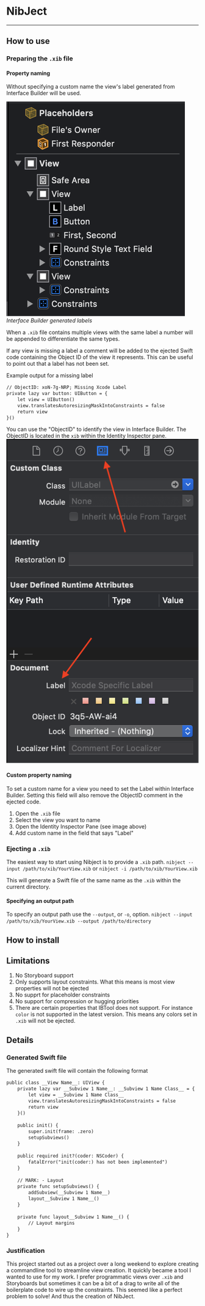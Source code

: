 # NibJect

---

## How to use

### Preparing the `.xib` file

#### Property naming

Without specifying a custom name the view's label generated from Interface Builder will be used.

[![IB Generated Labels](images/ib-generated-labels.png)](images/ib-generated-labels.png)
_Interface Builder generated labels_

When a `.xib` file contains multiple views with the same label a number will be appended to differentiate the same types. 

If any view is missing a label a comment will be added to the ejected Swift code containing the Object ID of the view it represents. This can be
useful to point out that a label has not been set.

Example output for a missing label
```
// ObjectID: xoN-7g-NRP; Missing Xcode Label
private lazy var button: UIButton = {
    let view = UIButton()
    view.translatesAutoresizingMaskIntoConstraints = false
    return view
}()
```

You  can use the "ObjectID" to identify the view in Interface Builder. The ObjectID is located in the `xib` within the Identity Inspector pane.
[![Identity Inspector Pane](images/identity-inspector-pane.png)](images/identity-inspector-pane.png) 

#### Custom property naming

To set a custom name for a view you need to set the Label within Interface Builder. Setting this field will also remove the ObjectID 
comment in the ejected code.

1. Open the `.xib` file
2. Select the view you want to name
3. Open the Identity Inspector Pane (see image above)
4. Add custom name in the field that says "Label" 

### Ejecting a `.xib`

The easiest way to start using Nibject is to provide a `.xib` path.
`nibject --input /path/to/xib/YourView.xib` 
or
`nibject -i /path/to/xib/YourView.xib`

This will generate a Swift file of the same name as the  `.xib` within the current directory.

#### Specifying an output path

To specify an output path use the `--output`, or `-o`, option.
`nibject --input /path/to/xib/YourView.xib --output /path/to/directory` 

## How to install

## Limitations

  1. No Storyboard support
  2. Only supports layout constraints. What this means is most view properties will not be ejected
  3. No supprt for placeholder constraints
  4. No support for compression or hugging priorities
  5. There are certain properties that IBTool does not support. For instance `color` is not supported in the latest version. This means any colors 
  set in `.xib` will not be ejected.

## Details

### Generated Swift file

The generated swift file will contain the following format

```
public class __View Name__: UIView {
    private lazy var __Subview 1 Name__: __Subview 1 Name Class__ = {
        let view = __Subview 1 Name Class__
        view.translatesAutoresizingMaskIntoConstraints = false
        return view
    }()
    
    public init() {
        super.init(frame: .zero)
        setupSubviews()
    }
    
    public required init?(coder: NSCoder) {
        fatalError("init(coder:) has not been implemented")
    }
    
    // MARK: - Layout
    private func setupSubviews() {
        addSubview(__Subview 1 Name__)
        layout__Subview 1 Name__()
    }
    
    private func layout__Subview 1 Name__() {
        // Layout margins
    }
}
```

### Justification

This project started out as a project over a long weekend to explore creating a commandline tool to streamline view creation. It quickly 
became a tool I wanted to use for my work. I prefer programmatic views over `.xib` and Storyboards but sometimes it can be a bit of a drag
to write all of the boilerplate code to wire up the constraints. This seemed like a perfect problem to solve! And thus the creation of NibJect. 
